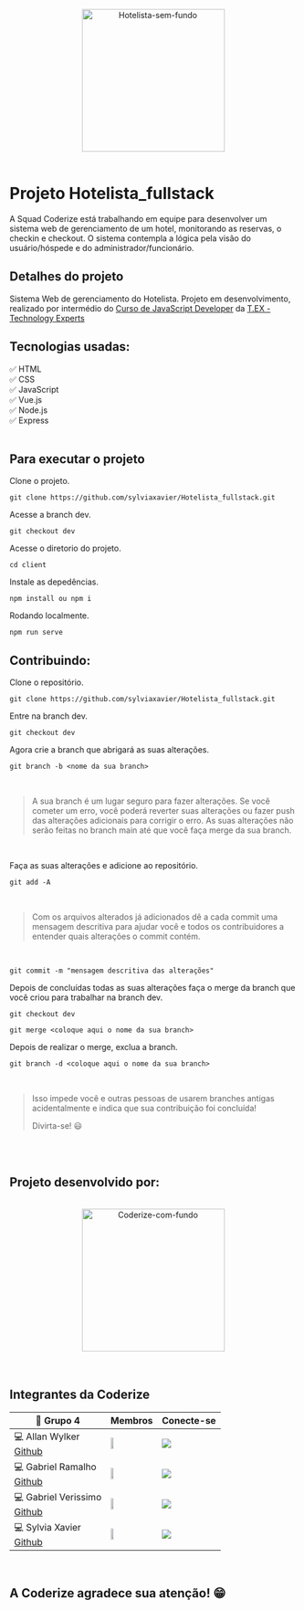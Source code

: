 <div align="center">
 <br>
<a href="https://ibb.co/VNtTZHf"><img src="https://i.ibb.co/VNtTZHf/Hotelista-sem-fundo.png" alt="Hotelista-sem-fundo" border="0" width="250px"></a>
 <br> <br>
 
</div>

# Projeto Hotelista_fullstack

A Squad Coderize está trabalhando em equipe para desenvolver um sistema web de gerenciamento de um hotel, monitorando as reservas, o checkin e checkout. O sistema contempla a lógica pela visão do usuário/hóspede e do administrador/funcionário.

## Detalhes do projeto
 
Sistema Web de gerenciamento do Hotelista. Projeto em desenvolvimento, realizado por intermédio do [Curso de JavaScript Developer](https://www.texperts.com.br/full-stack-javascript-developer/) da [T.EX - Technology Experts](https://texperts.com.br/)
<br>

## Tecnologias usadas:

:white_check_mark: HTML <br>
:white_check_mark: CSS <br>
:white_check_mark: JavaScript <br>
:white_check_mark: Vue.js <br>
:white_check_mark: Node.js <br>
:white_check_mark: Express <br>
<br>

## Para executar o projeto

Clone o projeto.

```
git clone https://github.com/sylviaxavier/Hotelista_fullstack.git
```

Acesse a branch dev.

```
git checkout dev
```

Acesse o diretorio do projeto.

```
cd client
```

Instale as depedências.

```
npm install ou npm i
```

Rodando localmente.

```
npm run serve
```

## Contribuindo:

Clone o repositório.

```
git clone https://github.com/sylviaxavier/Hotelista_fullstack.git
```

Entre na branch dev.

```
git checkout dev
```

Agora crie a branch que abrigará as suas alterações.

```
git branch -b <nome da sua branch>
```
<br>

> A sua branch é um lugar seguro para fazer alterações. Se você cometer um erro, você poderá reverter suas alterações ou fazer push das alterações adicionais para corrigir o erro. As suas alterações não serão feitas no branch main até que você faça merge da sua branch.

<br>

Faça as suas alterações e adicione ao repositório.

```
git add -A
```
<br>

> Com os arquivos alterados já adicionados dê a cada commit uma mensagem descritiva para ajudar você e todos os contribuidores a entender quais alterações o commit contém.

<br>

```
git commit -m "mensagem descritiva das alterações"
```

Depois de concluídas todas as suas alterações faça o merge da branch que você criou para trabalhar na branch dev.
```
git checkout dev
```
```
git merge <coloque aqui o nome da sua branch>
```

Depois de realizar o merge, exclua a branch. 

```
git branch -d <coloque aqui o nome da sua branch>
```
<br>

> Isso impede você e outras pessoas de usarem branches antigas acidentalmente e indica que sua contribuição foi concluída!
> 
> Divirta-se! :smiley:

<br><br>

##  Projeto desenvolvido por:

<div align="center">
 <br>
 <a href="https://ibb.co/JjrKf2P"><img src="https://i.ibb.co/JjrKf2P/Coderize-com-fundo.png" alt="Coderize-com-fundo" border="0" width="250px"></a>
</div>
<br><br>

## Integrantes da Coderize

| :office: Grupo 4 | Membros | Conecte-se |
| --- | --- | --- |
|:computer: Allan Wylker <br> [Github](https://github.com/AllanWylker) | <img src="https://avatars.githubusercontent.com/u/71415076?v=4" width=25%> |<a href="https://www.linkedin.com/in/allan-wylker" target="_blank"><img src="https://img.shields.io/badge/-LinkedIn-%230077B5?style=for-the-badge&logo=linkedin&logoColor=white" target="_blank"></a>
|:computer: Gabriel Ramalho <br> [Github](https://github.com/Moykhaile) | <img src="https://avatars.githubusercontent.com/u/39865742?v=4" width=25%> |<a href="https://www.linkedin.com/in/gabriel-ramalho-rodrigues-1a50a1169" target="_blank"><img src="https://img.shields.io/badge/-LinkedIn-%230077B5?style=for-the-badge&logo=linkedin&logoColor=white" target="_blank"></a>
|:computer: Gabriel Verissimo <br> [Github](https://github.com/GabrielVerissimo92) | <img src="https://avatars.githubusercontent.com/u/113485406?v=4" width=25%> |<a href="https://www.linkedin.com/in" target="_blank"><img src="https://img.shields.io/badge/-LinkedIn-%230077B5?style=for-the-badge&logo=linkedin&logoColor=white" target="_blank"></a>
|:computer: Sylvia Xavier <br> [Github](https://github.com/sylviaxavier) | <img src="https://avatars.githubusercontent.com/u/104994331?v=4" width=25%> |<a href="https://www.linkedin.com/in/sylvialeticiaxavier" target="_blank"><img src="https://img.shields.io/badge/-LinkedIn-%230077B5?style=for-the-badge&logo=linkedin&logoColor=white" target="_blank"></a>

 <br>
 
## A Coderize agradece sua atenção! :grin:
